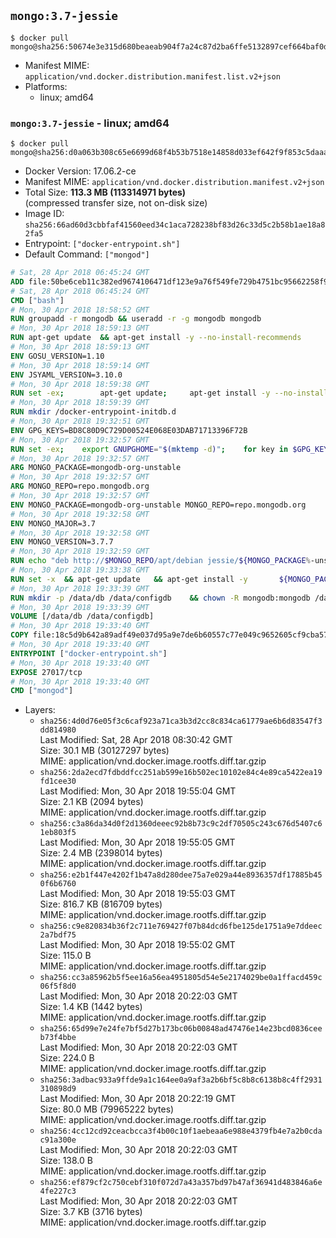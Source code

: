 ## `mongo:3.7-jessie`

```console
$ docker pull mongo@sha256:50674e3e315d680beaeab904f7a24c87d2ba6ffe5132897cef664baf0d56cc26
```

-	Manifest MIME: `application/vnd.docker.distribution.manifest.list.v2+json`
-	Platforms:
	-	linux; amd64

### `mongo:3.7-jessie` - linux; amd64

```console
$ docker pull mongo@sha256:d0a063b308c65e6699d68f4b53b7518e14858d033ef642f9f853c5daaa0a8d4f
```

-	Docker Version: 17.06.2-ce
-	Manifest MIME: `application/vnd.docker.distribution.manifest.v2+json`
-	Total Size: **113.3 MB (113314971 bytes)**  
	(compressed transfer size, not on-disk size)
-	Image ID: `sha256:66ad60d3cbbfaf41560eed34c1aca728238bf83d26c33d5c2b58b1ae18a82fa5`
-	Entrypoint: `["docker-entrypoint.sh"]`
-	Default Command: `["mongod"]`

```dockerfile
# Sat, 28 Apr 2018 06:45:24 GMT
ADD file:50be6ceb11c382ed9674106471df123e9a76f549fe729b4751bc95662258f9e0 in / 
# Sat, 28 Apr 2018 06:45:24 GMT
CMD ["bash"]
# Mon, 30 Apr 2018 18:58:52 GMT
RUN groupadd -r mongodb && useradd -r -g mongodb mongodb
# Mon, 30 Apr 2018 18:59:13 GMT
RUN apt-get update 	&& apt-get install -y --no-install-recommends 		ca-certificates 		jq 		numactl 	&& rm -rf /var/lib/apt/lists/*
# Mon, 30 Apr 2018 18:59:13 GMT
ENV GOSU_VERSION=1.10
# Mon, 30 Apr 2018 18:59:14 GMT
ENV JSYAML_VERSION=3.10.0
# Mon, 30 Apr 2018 18:59:38 GMT
RUN set -ex; 		apt-get update; 	apt-get install -y --no-install-recommends 		wget 	; 	rm -rf /var/lib/apt/lists/*; 		dpkgArch="$(dpkg --print-architecture | awk -F- '{ print $NF }')"; 	wget -O /usr/local/bin/gosu "https://github.com/tianon/gosu/releases/download/$GOSU_VERSION/gosu-$dpkgArch"; 	wget -O /usr/local/bin/gosu.asc "https://github.com/tianon/gosu/releases/download/$GOSU_VERSION/gosu-$dpkgArch.asc"; 	export GNUPGHOME="$(mktemp -d)"; 	gpg --keyserver ha.pool.sks-keyservers.net --recv-keys B42F6819007F00F88E364FD4036A9C25BF357DD4; 	gpg --batch --verify /usr/local/bin/gosu.asc /usr/local/bin/gosu; 	rm -r "$GNUPGHOME" /usr/local/bin/gosu.asc; 	chmod +x /usr/local/bin/gosu; 	gosu nobody true; 		wget -O /js-yaml.js "https://github.com/nodeca/js-yaml/raw/${JSYAML_VERSION}/dist/js-yaml.js"; 		apt-get purge -y --auto-remove wget
# Mon, 30 Apr 2018 18:59:39 GMT
RUN mkdir /docker-entrypoint-initdb.d
# Mon, 30 Apr 2018 19:32:51 GMT
ENV GPG_KEYS=BD8C80D9C729D00524E068E03DAB71713396F72B
# Mon, 30 Apr 2018 19:32:57 GMT
RUN set -ex; 	export GNUPGHOME="$(mktemp -d)"; 	for key in $GPG_KEYS; do 		gpg --keyserver ha.pool.sks-keyservers.net --recv-keys "$key"; 	done; 	gpg --export $GPG_KEYS > /etc/apt/trusted.gpg.d/mongodb.gpg; 	rm -r "$GNUPGHOME"; 	apt-key list
# Mon, 30 Apr 2018 19:32:57 GMT
ARG MONGO_PACKAGE=mongodb-org-unstable
# Mon, 30 Apr 2018 19:32:57 GMT
ARG MONGO_REPO=repo.mongodb.org
# Mon, 30 Apr 2018 19:32:57 GMT
ENV MONGO_PACKAGE=mongodb-org-unstable MONGO_REPO=repo.mongodb.org
# Mon, 30 Apr 2018 19:32:58 GMT
ENV MONGO_MAJOR=3.7
# Mon, 30 Apr 2018 19:32:58 GMT
ENV MONGO_VERSION=3.7.7
# Mon, 30 Apr 2018 19:32:59 GMT
RUN echo "deb http://$MONGO_REPO/apt/debian jessie/${MONGO_PACKAGE%-unstable}/$MONGO_MAJOR main" | tee "/etc/apt/sources.list.d/${MONGO_PACKAGE%-unstable}.list"
# Mon, 30 Apr 2018 19:33:38 GMT
RUN set -x 	&& apt-get update 	&& apt-get install -y 		${MONGO_PACKAGE}=$MONGO_VERSION 		${MONGO_PACKAGE}-server=$MONGO_VERSION 		${MONGO_PACKAGE}-shell=$MONGO_VERSION 		${MONGO_PACKAGE}-mongos=$MONGO_VERSION 		${MONGO_PACKAGE}-tools=$MONGO_VERSION 	&& rm -rf /var/lib/apt/lists/* 	&& rm -rf /var/lib/mongodb 	&& mv /etc/mongod.conf /etc/mongod.conf.orig
# Mon, 30 Apr 2018 19:33:39 GMT
RUN mkdir -p /data/db /data/configdb 	&& chown -R mongodb:mongodb /data/db /data/configdb
# Mon, 30 Apr 2018 19:33:39 GMT
VOLUME [/data/db /data/configdb]
# Mon, 30 Apr 2018 19:33:40 GMT
COPY file:18c5d9b642a89adf49e037d95a9e7de6b60557c77e049c9652605cf9cba57df9 in /usr/local/bin/ 
# Mon, 30 Apr 2018 19:33:40 GMT
ENTRYPOINT ["docker-entrypoint.sh"]
# Mon, 30 Apr 2018 19:33:40 GMT
EXPOSE 27017/tcp
# Mon, 30 Apr 2018 19:33:40 GMT
CMD ["mongod"]
```

-	Layers:
	-	`sha256:4d0d76e05f3c6caf923a71ca3b3d2cc8c834ca61779ae6b6d83547f3dd814980`  
		Last Modified: Sat, 28 Apr 2018 08:30:42 GMT  
		Size: 30.1 MB (30127297 bytes)  
		MIME: application/vnd.docker.image.rootfs.diff.tar.gzip
	-	`sha256:2da2ecd7fdbddfcc251ab599e16b502ec10102e84c4e89ca5422ea19fd1cee30`  
		Last Modified: Mon, 30 Apr 2018 19:55:04 GMT  
		Size: 2.1 KB (2094 bytes)  
		MIME: application/vnd.docker.image.rootfs.diff.tar.gzip
	-	`sha256:c3a86da34d0f2d1360deeec92b8b73c9c2df70505c243c676d5407c61eb803f5`  
		Last Modified: Mon, 30 Apr 2018 19:55:05 GMT  
		Size: 2.4 MB (2398014 bytes)  
		MIME: application/vnd.docker.image.rootfs.diff.tar.gzip
	-	`sha256:e2b1f447e4202f1b47a8d280dee75a7e029a44e8936357df17885b450f6b6760`  
		Last Modified: Mon, 30 Apr 2018 19:55:03 GMT  
		Size: 816.7 KB (816709 bytes)  
		MIME: application/vnd.docker.image.rootfs.diff.tar.gzip
	-	`sha256:c9e820834b36f2c711e769427f07b84dcd6fbe125de1751a9e7ddeec2a7bdf75`  
		Last Modified: Mon, 30 Apr 2018 19:55:02 GMT  
		Size: 115.0 B  
		MIME: application/vnd.docker.image.rootfs.diff.tar.gzip
	-	`sha256:cc3a85962b5f5ee16a56ea4951805d54e5e2174029be0a1ffacd459c06f5f8d0`  
		Last Modified: Mon, 30 Apr 2018 20:22:03 GMT  
		Size: 1.4 KB (1442 bytes)  
		MIME: application/vnd.docker.image.rootfs.diff.tar.gzip
	-	`sha256:65d99e7e24fe7bf5d27b173bc06b00848ad47476e14e23bcd0836ceeb73f4bbe`  
		Last Modified: Mon, 30 Apr 2018 20:22:03 GMT  
		Size: 224.0 B  
		MIME: application/vnd.docker.image.rootfs.diff.tar.gzip
	-	`sha256:3adbac933a9ffde9a1c164ee0a9af3a2b6bf5c8b8c6138b8c4ff2931310898d9`  
		Last Modified: Mon, 30 Apr 2018 20:22:19 GMT  
		Size: 80.0 MB (79965222 bytes)  
		MIME: application/vnd.docker.image.rootfs.diff.tar.gzip
	-	`sha256:4cc12cd92ceacbcca3f4b00c10f1aebeaa6e988e4379fb4e7a2b0cdac91a300e`  
		Last Modified: Mon, 30 Apr 2018 20:22:03 GMT  
		Size: 138.0 B  
		MIME: application/vnd.docker.image.rootfs.diff.tar.gzip
	-	`sha256:ef879cf2c750cebf310f072d7a43a357bd97b47af36941d483846a6e4fe227c3`  
		Last Modified: Mon, 30 Apr 2018 20:22:03 GMT  
		Size: 3.7 KB (3716 bytes)  
		MIME: application/vnd.docker.image.rootfs.diff.tar.gzip
